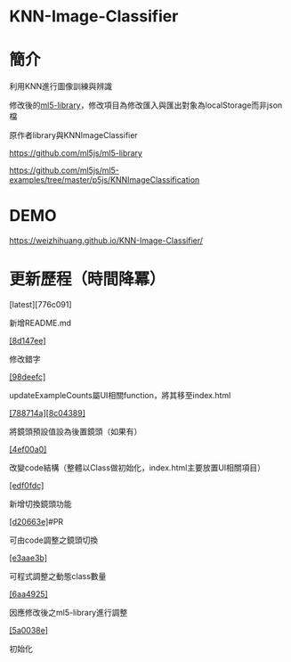 KNN-Image-Classifier
=

簡介
=
利用KNN進行圖像訓練與辨識

修改後的[ml5-library](https://github.com/WeiZhiHuang/ml5-library)，修改項目為修改匯入與匯出對象為localStorage而非json檔

原作者library與KNNImageClassifier

https://github.com/ml5js/ml5-library

https://github.com/ml5js/ml5-examples/tree/master/p5js/KNNImageClassification

DEMO
=
https://weizhihuang.github.io/KNN-Image-Classifier/

更新歷程（時間降冪）
=
[latest][776c091]

新增README.md

[[8d147ee]](https://github.com/WeiZhiHuang/KNN-Image-Classifier/commit/8d147eee89212e56c1772f4e48195124291e50df)

修改錯字

[[98deefc]](https://github.com/WeiZhiHuang/KNN-Image-Classifier/commit/98deefc6ca7b1e3bf5fe9fb68795a92cfaf0b0ca)

updateExampleCounts屬UI相關function，將其移至index.html

[[788714a]](https://github.com/WeiZhiHuang/KNN-Image-Classifier/commit/788714ac18ecc6e30d7ea741a0a95d26a545a)[[8c04389]](https://github.com/WeiZhiHuang/KNN-Image-Classifier/commit/8c0438959009a411f0740edc160e7a1670e7637f)

將鏡頭預設值設為後置鏡頭（如果有）

[[4ef00a0]](https://github.com/WeiZhiHuang/KNN-Image-Classifier/commit/4ef00a0bab719d3850648ffc6039de27b72af3a7)

改變code結構（整體以Class做初始化，index.html主要放置UI相關項目）

[[edf0fdc]](https://github.com/WeiZhiHuang/KNN-Image-Classifier/commit/edf0fdc3b4fd7de00fe2567380d6faa3cf3a8e46)

新增切換鏡頭功能

[[d20663e]](https://github.com/WeiZhiHuang/KNN-Image-Classifier/commit/d20663e0c47431ab45d19ade09d2e85071803f38)#PR

可由code調整之鏡頭切換

[[e3aae3b]](https://github.com/WeiZhiHuang/KNN-Image-Classifier/commit/e3aae3ba73e0546aa7593e16a004ee9afac4f7ca)

可程式調整之動態class數量

[[6aa4925]](https://github.com/WeiZhiHuang/KNN-Image-Classifier/commit/6aa49256271845c9a4b87471de9f107272b78d89)

因應修改後之ml5-library進行調整

[[5a0038e]](https://github.com/WeiZhiHuang/KNN-Image-Classifier/commit/5a0038e5df4c9517238078b7c1491b64b6afa056)

初始化
